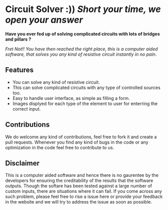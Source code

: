 # Circuit Solver  :))  ***Short your time, we open your answer***

**Have you ever fed up of solving complicated circuits with lots of bridges and pillars ?**

*Fret Not!! You have then reached the right place, this is a computer aided software, that solves you any kind of resistive circuit instantly in no pain.*

## Features

* You can solve any kind of resistive circuit.
* This can solve complicated circuits with any type of controlled sources too. 
* Easy to handle user interface, as simple as filling a form.
* Images displyed for each type of the element to user for enterring the correct input.

## Contributions
We do welcome any kind of contributions, feel free to fork it and create a pull requests. Whenever you find any kind of bugs in the code or any optimization in the code feel free to contribute to us. 

## Disclaimer
This is a computer aided software and hence there is no gaurentee by the developers for ensuring the creditability of the results that the software outputs. Though the softare has been tested against a large number of custom inputs, there are situations where it can fail. If you come across any such problem, please feel free to rise a issue here or provide your feedback in the website and we will try to address the issue as soon as possible.
